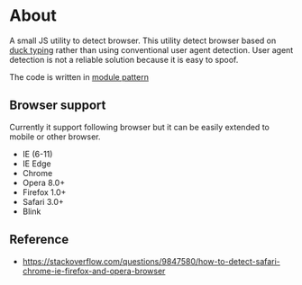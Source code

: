 # About
A small JS utility to detect browser. This utility detect browser based on [duck typing](https://en.wikipedia.org/wiki/Duck_typing) rather than using conventional user agent detection. User agent detection is not a reliable solution because it is easy to spoof.

The code is written in [module pattern](https://medium.freecodecamp.org/javascript-modules-a-beginner-s-guide-783f7d7a5fcc)

## Browser support
Currently it support following browser but it can be easily extended to mobile or other browser.

* IE (6-11)
* IE Edge
* Chrome
* Opera 8.0+
* Firefox 1.0+
* Safari 3.0+ 
* Blink

## Reference

* https://stackoverflow.com/questions/9847580/how-to-detect-safari-chrome-ie-firefox-and-opera-browser

